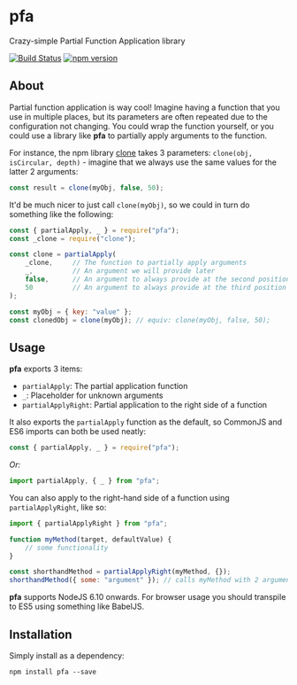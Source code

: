 # pfa
Crazy-simple Partial Function Application library

[![Build Status](https://travis-ci.org/perry-mitchell/pfa.svg?branch=master)](https://travis-ci.org/perry-mitchell/pfa) [![npm version](https://badge.fury.io/js/pfa.svg)](https://www.npmjs.com/package/pfa)

## About
Partial function application is way cool! Imagine having a function that you use in multiple places, but its parameters are often repeated due to the configuration not changing. You could wrap the function yourself, or you could use a library like **pfa** to partially apply arguments to the function.

For instance, the npm library [clone](https://www.npmjs.com/package/clone) takes 3 parameters: `clone(obj, isCircular, depth)` - imagine that we always use the same values for the latter 2 arguments:

```javascript
const result = clone(myObj, false, 50);
```

It'd be much nicer to just call `clone(myObj)`, so we could in turn do something like the following:

```javascript
const { partialApply, _ } = require("pfa");
const _clone = require("clone");

const clone = partialApply(
    _clone,     // The function to partially apply arguments
    _,          // An argument we will provide later
    false,      // An argument to always provide at the second position
    50          // An argument to always provide at the third position
);

const myObj = { key: "value" };
const clonedObj = clone(myObj); // equiv: clone(myObj, false, 50);
```

## Usage
**pfa** exports 3 items:

 * `partialApply`: The partial application function
 * `_`: Placeholder for unknown arguments
 * `partialApplyRight`: Partial application to the right side of a function

It also exports the `partialApply` function as the default, so CommonJS and ES6 imports can both be used neatly:

```javascript
const { partialApply, _ } = require("pfa");
```

_Or:_

```javascript
import partialApply, { _ } from "pfa";
```

You can also apply to the right-hand side of a function using `partialApplyRight`, like so:

```javascript
import { partialApplyRight } from "pfa";

function myMethod(target, defaultValue) {
    // some functionality
}

const shorthandMethod = partialApplyRight(myMethod, {});
shorthandMethod({ some: "argument" }); // calls myMethod with 2 arguments
```

**pfa** supports NodeJS 6.10 onwards. For browser usage you should transpile to ES5 using something like BabelJS.

## Installation
Simply install as a dependency:

```shell
npm install pfa --save
```
